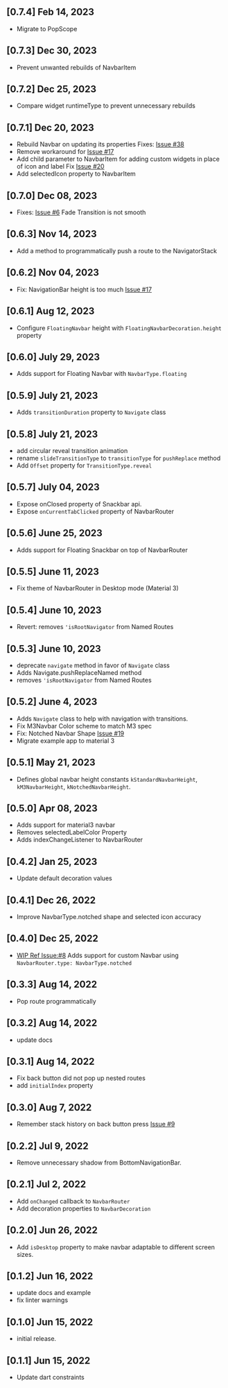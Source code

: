 ## [0.7.4] Feb 14, 2023

- Migrate to PopScope

## [0.7.3] Dec 30, 2023

- Prevent unwanted rebuilds of NavbarItem

## [0.7.2] Dec 25, 2023

- Compare widget runtimeType to prevent unnecessary rebuilds

## [0.7.1] Dec 20, 2023

- Rebuild Navbar on updating its properties Fixes: [Issue #38](https://github.com/maheshmnj/navbar_router/issues/38)
- Remove workaround for [Issue #17](https://github.com/maheshmnj/navbar_router/issues/17)
- Add child parameter to NavbarItem for adding custom widgets in place of icon and label Fix [Issue #20](ttps://github.com/maheshmnj/navbar_router/issues/20)
- Add selectedIcon property to NavbarItem

## [0.7.0] Dec 08, 2023

- Fixes: [Issue #6](https://github.com/maheshmnj/navbar_router/issues/6) Fade Transition is not smooth

## [0.6.3] Nov 14, 2023

- Add a method to programmatically push a route to the NavigatorStack

## [0.6.2] Nov 04, 2023

- Fix: NavigationBar height is too much [Issue #17](https://github.com/maheshmnj/navbar_router/issues/17)

## [0.6.1] Aug 12, 2023

- Configure `FloatingNavbar` height with `FloatingNavbarDecoration.height` property

## [0.6.0] July 29, 2023

- Adds support for Floating Navbar with `NavbarType.floating`

## [0.5.9] July 21, 2023

- Adds `transitionDuration` property to `Navigate` class

## [0.5.8] July 21, 2023

- add circular reveal transition animation
- rename `slideTransitionType` to `transitionType` for `pushReplace` method
- Add `Offset` property for `TransitionType.reveal`

## [0.5.7] July 04, 2023

- Expose onClosed property of Snackbar api.
- Expose `onCurrentTabClicked` property of NavbarRouter

## [0.5.6] June 25, 2023

- Adds support for Floating Snackbar on top of NavbarRouter

## [0.5.5] June 11, 2023

- Fix theme of NavbarRouter in Desktop mode (Material 3)

## [0.5.4] June 10, 2023

- Revert: removes `'isRootNavigator` from Named Routes

## [0.5.3] June 10, 2023

- deprecate `navigate` method in favor of `Navigate` class
- Adds Navigate.pushReplaceNamed method
- removes `'isRootNavigator` from Named Routes

## [0.5.2] June 4, 2023

- Adds `Navigate` class to help with navigation with transitions.
- Fix M3Navbar Color scheme to match M3 spec
- Fix: Notched Navbar Shape [Issue #19](https://github.com/maheshmnj/navbar_router/issues/19)
- Migrate example app to material 3

## [0.5.1] May 21, 2023

- Defines global navbar height constants `kStandardNavbarHeight`, `kM3NavbarHeight`, `kNotchedNavbarHeight`.

## [0.5.0] Apr 08, 2023

- Adds support for material3 navbar
- Removes selectedLabelColor Property
- Adds indexChangeListener to NavbarRouter

## [0.4.2] Jan 25, 2023

- Update default decoration values

## [0.4.1] Dec 26, 2022

- Improve NavbarType.notched shape and selected icon accuracy

## [0.4.0] Dec 25, 2022

- [WIP Ref Issue:#8](https://github.com/maheshmnj/navbar_router/issues/8) Adds support for custom Navbar using `NavbarRouter.type: NavbarType.notched`

## [0.3.3] Aug 14, 2022

- Pop route programmatically

## [0.3.2] Aug 14, 2022

- update docs

## [0.3.1] Aug 14, 2022

- Fix back button did not pop up nested routes
- add `initialIndex` property

## [0.3.0] Aug 7, 2022

- Remember stack history on back button press [Issue #9](https://github.com/maheshmnj/navbar_router/issues/9)

## [0.2.2] Jul 9, 2022

- Remove unnecessary shadow from BottomNavigationBar.

## [0.2.1] Jul 2, 2022

- Add `onChanged` callback to `NavbarRouter`
- Add decoration properties to `NavbarDecoration`

## [0.2.0] Jun 26, 2022

- Add `isDesktop` property to make navbar adaptable
  to different screen sizes.

## [0.1.2] Jun 16, 2022

- update docs and example
- fix linter warnings

## [0.1.0] Jun 15, 2022

- initial release.

## [0.1.1] Jun 15, 2022

- Update dart constraints
